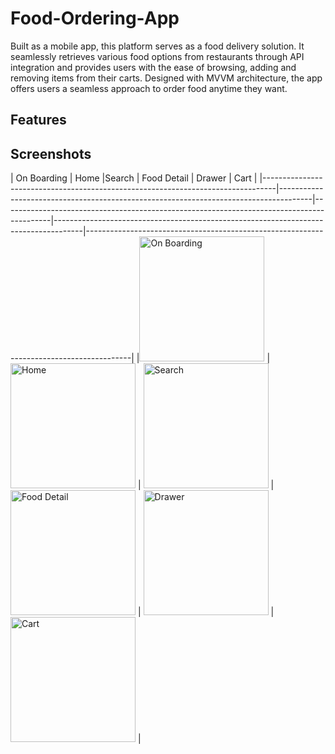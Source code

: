 # Food-Ordering-App

Built as a mobile app, this platform serves as a food delivery solution. It seamlessly retrieves various food options from restaurants through API integration and provides users with the ease of browsing, adding and removing items from their carts.
Designed with MVVM architecture, the app offers users a seamless approach to order food anytime they want.

## Features


## Screenshots
| On Boarding                                                                            | Home                                                                         |Search                                                                         | Food Detail                                                                             | Drawer                                                                              | Cart                                                                                |
|---------------------------------------------------------------------------------|--------------------------------------------------------------------------------------|------------------------------------------------------------------------------------------|-------------------------------------------------------------------------------------|-----------------------------------------------------------------------------------------|
|<img src="https://github.com/Honor13/Food-Ordering-App/assets/53227891/b3df5333-3520-42f2-9f95-c8a43e1778f3" alt="On Boarding" style="width:200px"/> | <img src="https://github.com/Honor13/Food-Ordering-App/assets/53227891/5be63e7c-aff1-48e3-93fb-111a5923008a" alt="Home" style="width:200px"/> | <img src="https://github.com/Honor13/Food-Ordering-App/assets/53227891/6f706140-5fa0-4d32-9a95-d5547b3af27c" alt="Search" style="width:200px"/> |  <img src="https://github.com/Honor13/Food-Ordering-App/assets/53227891/859d9b2f-eb54-4577-b9cb-e9d23e01f8d0" alt="Food Detail" style="width:200px"/> | <img src="https://github.com/Honor13/Food-Ordering-App/assets/53227891/03b7a69d-dfcf-40da-bad1-6bd97d9fadcb" alt="Drawer" style="width:200px"/> | <img src="https://github.com/Honor13/Food-Ordering-App/assets/53227891/bfd0006e-b71e-4539-8efd-03db477ed5ea" alt="Cart" style="width:200px"/> |


